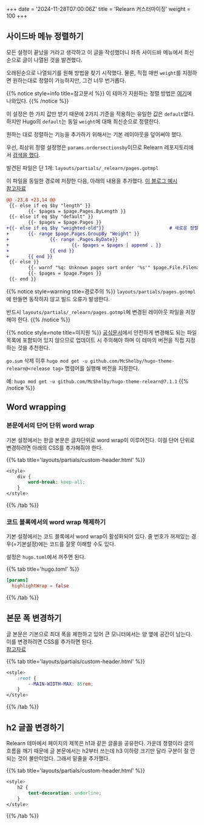 +++
date = '2024-11-28T07:00:06Z'
title = 'Relearn 커스터마이징'
weight = 100
+++

## 사이드바 메뉴 정렬하기

모든 설정이 끝났을 거라고 생각하고 이 글을 작성했더니 좌측 사이드바 메뉴에서 최신순으로 글이 나열된 것을 발견했다.

오래된순으로 나열되기를 원해 방법을 찾기 시작했다. 물론, 직접 매번 `weight`를 지정하면 원하는대로 정렬이 가능하지만, 그건 너무 번거롭다.

{{% notice style=info title=참고문서 %}}
이 테마가 지원하는 정렬 방법은 [여기](https://mcshelby.github.io/hugo-theme-relearn/configuration/sidebar/menus/index.html#ordering-menu-entries)에 나와있다.
{{% /notice %}}

이 설정은 한 가지 값만 받기 때문에 2가지 기준을 적용하는 유일한 값은 `default`였다. 하지만 Hugo의 `default`는 동일 `weight`에 대해 최신순으로 정렬한다.

원하는 대로 정렬하는 기능을 추가하기 위해서는 기본 레이아웃을 덮어써야 했다.

우선, 최상위 정렬 설정명은 `params.ordersectionsby`이므로 Relearn 레포지토리에서 [검색을 했다](https://github.com/search?q=repo%3AMcShelby%2Fhugo-theme-relearn%20params.ordersectionsby&type=code).

발견된 파일은 단 1개: `layouts/partials/_relearn/pages.gotmpl`

이 파일을 동일한 경로에 저장한 다음, 아래의 내용을 추가했다. [이 블로그 예시](https://github.com/aPatchyDev/apatchydev.github.io/blob/95bee3dea3700b5d8c22ed849726133931684f54/layouts/partials/_relearn/pages.gotmpl#L27-L32)  
[참고자료](https://discourse.gohugo.io/t/sort-posts-by-weight-then-by-title/44937/2)

```diff
@@ -23,8 +23,14 @@
 {{- else if eq $by "length" }}
        {{- $pages = $page.Pages.ByLength }}
 {{- else if eq $by "default" }}
        {{- $pages = $page.Pages }}
+{{- else if eq $by "weighted-old"}}                        # 새로운 정렬 옵션명: "weighted-old"
+       {{- range $page.Pages.GroupBy "Weight" }}
+               {{- range .Pages.ByDate}}
+                       {{- $pages = $pages | append . }}
+               {{ end }}
+       {{ end }}
 {{- else }}
        {{- warnf "%q: Unknown pages sort order '%s'" $page.File.Filename }}
        {{- $pages = $page.Pages }}
 {{- end }}
```

{{% notice style=warning title=경로주의 %}}
`layouts/partials/pages.gotmpl`에 만들면 동작하지 않고 빌드 오류가 발생한다.

반드시 `layouts/partials/_relearn/pages.gotmpl`에 변경된 레이아웃 파일을 저장해야 한다.
{{% /notice %}}

{{% notice style=note title=미지원 %}}
[공식문서](https://mcshelby.github.io/hugo-theme-relearn/configuration/customization/partials/index.html)에서 안전하게 변경해도 되는 파일 목록에 포함되어 있지 않으므로 업데이트 시 주의해야 하며
이 테마의 버전을 직접 지정하는 것을 추천한다.

`go.sum` 삭제 이후 `hugo mod get -u github.com/McShelby/hugo-theme-relearn@<release tag>` 명령어를 실행해 버전을 지정한다.

예: `hugo mod get -u github.com/McShelby/hugo-theme-relearn@7.1.1`
{{% /notice %}}

## Word wrapping

### 본문에서의 단어 단위 word wrap

기본 설정에서는 한글 본문은 글자단위로 word wrap이 이루어진다. 이걸 단어 단위로 변경하려면 아래의 CSS를 추가해줘야 한다.

{{% tab title='layouts/partials/custom-header.html' %}}
```css
<style>
    div {
        word-break: keep-all;
    }
</style>
```
{{% /tab %}}

### 코드 블록에서의 word wrap 해제하기

기본 설정에서는 코드 블록에서 word wrap이 활성화되어 있다. 줄 번호가 꺼져있는 경우(=기본설정)에는 코드를 잘못 이해할 수도 있다.

설정은 `hugo.toml`에서 꺼주면 된다.

{{% tab title='hugo.toml' %}}
```toml
[params]
  highlightWrap = false
```
{{% /tab %}}

## 본문 폭 변경하기

글 본문은 기본으로 최대 폭을 제한하고 있어 큰 모니터에서는 양 옆에 공간이 남는다. 이를 변경하려면 CSS를 추가하면 된다.  
[참고자료](https://mcshelby.github.io/hugo-theme-relearn/configuration/content/width/index.html)

{{% tab title='layouts/partials/custom-header.html' %}}
```css
<style>
    :root {
        --MAIN-WIDTH-MAX: 85rem;
    }
</style>
```
{{% /tab %}}

## h2 글꼴 변경하기

Relearn 테마에서 페이지의 제목은 h1과 같은 글꼴을 공유한다. 가운데 정렬이라 글의 흐름을 깨기 때문에 글 본문에서는 h2부터 쓰는데 h3 이하랑 크기만 달라 구분이 잘 안 되는 것이 불만이었다. 그래서 밑줄을 추가했다.

{{% tab title='layouts/partials/custom-header.html' %}}
```css
<style>
    h2 {
        text-decoration: underline;
    }
</style>
```
{{% /tab %}}

